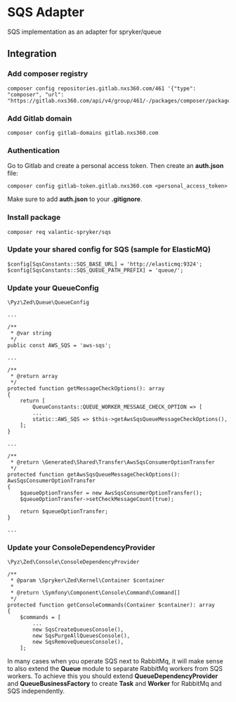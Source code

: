 # SQS Adapter

SQS implementation as an adapter for spryker/queue

## Integration

### Add composer registry
```
composer config repositories.gitlab.nxs360.com/461 '{"type": "composer", "url": "https://gitlab.nxs360.com/api/v4/group/461/-/packages/composer/packages.json"}'
```

### Add Gitlab domain
```
composer config gitlab-domains gitlab.nxs360.com
```

### Authentication
Go to Gitlab and create a personal access token. Then create an **auth.json** file:
```
composer config gitlab-token.gitlab.nxs360.com <personal_access_token>
```

Make sure to add **auth.json** to your **.gitignore**.

### Install package
```
composer req valantic-spryker/sqs
```

### Update your shared config for SQS (sample for ElasticMQ)
```
$config[SqsConstants::SQS_BASE_URL] = 'http://elasticmq:9324';
$config[SqsConstants::SQS_QUEUE_PATH_PREFIX] = 'queue/';
```

### Update your QueueConfig
`\Pyz\Zed\Queue\QueueConfig`

```
...

/**
 * @var string
 */
public const AWS_SQS = 'aws-sqs';

...

/**
 * @return array
 */
protected function getMessageCheckOptions(): array
{
    return [
        QueueConstants::QUEUE_WORKER_MESSAGE_CHECK_OPTION => [
        ...
        static::AWS_SQS => $this->getAwsSqsQueueMessageCheckOptions(),
    ];
}

...

/**
 * @return \Generated\Shared\Transfer\AwsSqsConsumerOptionTransfer
 */
protected function getAwsSqsQueueMessageCheckOptions(): AwsSqsConsumerOptionTransfer
{
    $queueOptionTransfer = new AwsSqsConsumerOptionTransfer();
    $queueOptionTransfer->setCheckMessageCount(true);

    return $queueOptionTransfer;
}

...
```

### Update your ConsoleDependencyProvider

`\Pyz\Zed\Console\ConsoleDependencyProvider`

```
/**
 * @param \Spryker\Zed\Kernel\Container $container
 * 
 * @return \Symfony\Component\Console\Command\Command[]
 */
protected function getConsoleCommands(Container $container): array
{
    $commands = [
        ...
        new SqsCreateQueuesConsole(),
        new SqsPurgeAllQueuesConsole(),
        new SqsRemoveQueuesConsole(),
    ];
```

In many cases when you operate SQS next to RabbitMq, it will make sense to also extend the **Queue** module to separate RabbitMq workers from SQS workers. To achieve this you should extend **QueueDependencyProvider** and **QueueBusinessFactory** to create **Task** and **Worker** for RabbitMq and SQS independently.
